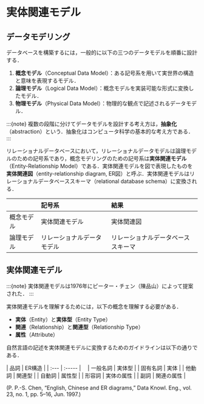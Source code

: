 # 実体関連モデル

## データモデリング

データベースを構築するには，一般的に以下の三つのデータモデルを順番に設計する．

1. **概念モデル**（Conceptual Data Model）：ある記号系を用いて実世界の構造と意味を表現するモデル．
2. **論理モデル**（Logical Data Model）：概念モデルを実装可能な形式に変換したモデル．
3. **物理モデル**（Physical Data Model）：物理的な観点で記述されるデータモデル．

:::{note}
複数の段階に分けてデータモデルを設計する考え方は，**抽象化**（abstraction）という．抽象化はコンピュータ科学の基本的な考え方である．
:::

リレーショナルデータベースにおいて，リレーショナルデータモデルは論理モデルのための記号系であり，概念モデリングのための記号系は**実体関連モデル**（Entity-Relationship Model）である．実体関連モデルを図で表現したものを**実体関連図**（entity-relationship diagram, ER図）と呼ぶ．実体関連モデルはリレーショナルデータベーススキーマ（relational database schema）に変換される．

|            | 記号系                     | 結果                               |
| :--------- | :------------------------- | :--------------------------------- |
| 概念モデル | 実体関連モデル             | 実体関連図                         |
| 論理モデル | リレーショナルデータモデル | リレーショナルデータベーススキーマ |

## 実体関連モデル

:::{note}
実体関連モデルは1976年にピーター・チェン（陳品山）によって提案された．
:::

実体関連モデルを理解するためには，以下の概念を理解する必要がある．

- **実体**（Entity）と**実体型**（Entity Type）
- **関連**（Relationship）と**関連型**（Relationship Type）
- **属性**（Attribute）

自然言語の記述を実体関連モデルに変換するためのガイドラインは以下の通りである．

| 品詞 | ER構造 |
| :--- | :----- |　
| 一般名詞 | 実体型 |
| 固有名詞 | 実体   |
| 他動詞 | 関連型 |
| 自動詞   | 属性型 |
| 形容詞   | 実体の属性 |
| 副詞     | 関連の属性 |

(P. P.-S. Chen, “English, Chinese and ER diagrams,” Data Knowl. Eng., vol. 23, no. 1, pp. 5–16, Jun. 1997.)